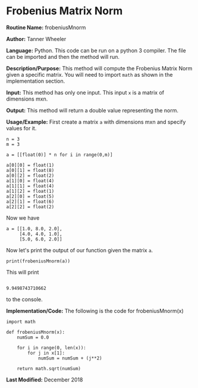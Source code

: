 # Frobenius Matrix Norm

**Routine Name:** frobeniusMnorm

**Author:** Tanner Wheeler

**Language:** Python. This code can be run on a python 3 compiler. The file can be imported and then the method will run.

**Description/Purpose:** This method will compute the Frobenius Matrix Norm given a specific matrix.  You will need to import `math` as shown in the implementation section.

**Input:** This method has only one input.  This input `x` is a matrix of dimensions mxn.

**Output:** This method will return a double value representing the norm.

**Usage/Example:**
First create a matrix `a` with dimensions mxn and specify values for it.
```
n = 3
m = 3

a = [[float(0)] * n for i in range(0,m)]

a[0][0] = float(1)
a[0][1] = float(8)
a[0][2] = float(2)
a[1][0] = float(4)
a[1][1] = float(4)
a[1][2] = float(1)
a[2][0] = float(5)
a[2][1] = float(6)
a[2][2] = float(2)
```
Now we have
```
a = [[1.0, 8.0, 2.0],
     [4.0, 4.0, 1.0],
     [5.0, 6.0, 2.0]]
```
Now let's print the output of our function given the matrix `a`.
```
print(frobeniusMnorm(a))
```
This will print
```

9.9498743710662
```
to the console.


**Implementation/Code:** The following is the code for frobeniusMnorm(x)
```
import math

def frobeniusMnorm(x):
    numSum = 0.0
    
    for i in range(0, len(x)):
        for j in x[1]:
            numSum = numSum + (j**2)
            
    return math.sqrt(numSum)
```

**Last Modified:** December 2018

